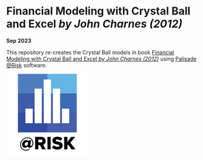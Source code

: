 # Financial Modeling with Crystal Ball and Excel *by John Charnes (2012)*

**Sep 2023**

This repository re-creates the Crystal Ball models in book [Financial Modeling with Crystal Ball and Excel *by John Charnes (2012)*](https://www.wiley.com/en-hk/Financial+Modeling+with+Crystal+Ball+and+Excel+-p-9781118161135) using [Palisade @Risk](https://lumivero.com/products/at-risk/) software.

![png](https://github.com/xxxxyyyy80008/Financial-Modeling-with-Crystal-Ball-and-Excel/blob/main/img/logo.png)
